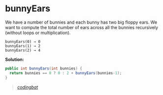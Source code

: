 # bunnyEars

We have a number of bunnies and each bunny has two big floppy ears. We want to compute the total number of ears across all the bunnies recursively (without loops or multiplication).

```
bunnyEars(0) → 0
bunnyEars(1) → 2
bunnyEars(2) → 4
```

**Solution:**

```java
public int bunnyEars(int bunnies) {
  return bunnies == 0 ? 0 : 2 + bunnyEars(bunnies-1);
}
```

> _[codingbat](https://codingbat.com/prob/p183649)_